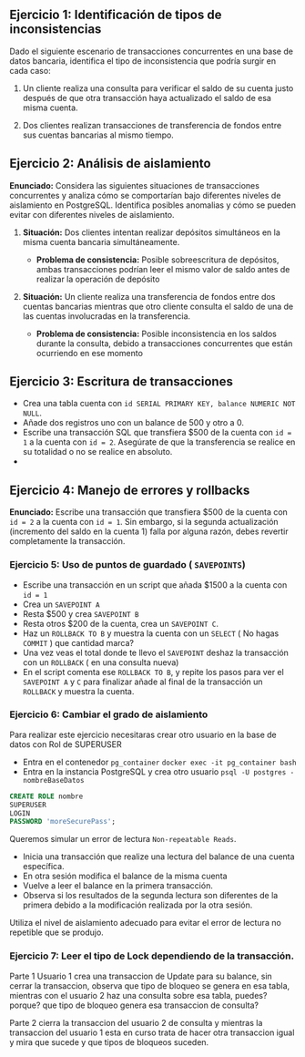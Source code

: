 ## Ejercicio 1: Identificación de tipos de inconsistencias

Dado el siguiente escenario de transacciones concurrentes en una base de datos bancaria, identifica el tipo de inconsistencia que podría surgir en cada caso:

1. Un cliente realiza una consulta para verificar el saldo de su cuenta justo después de que otra transacción haya actualizado el saldo de esa misma cuenta.

2. Dos clientes realizan transacciones de transferencia de fondos entre sus cuentas bancarias al mismo tiempo.

## Ejercicio 2: Análisis de aislamiento

**Enunciado:** Considera las siguientes situaciones de transacciones concurrentes y analiza cómo se comportarían bajo diferentes niveles de aislamiento en PostgreSQL. Identifica posibles anomalias y cómo se pueden evitar con diferentes niveles de aislamiento.

1. **Situación:** Dos clientes intentan realizar depósitos simultáneos en la misma cuenta bancaria simultáneamente.
    
    - **Problema de consistencia:** Posible sobreescritura de depósitos, ambas transacciones podrían leer el mismo valor de saldo antes de realizar la operación de depósito
 
2. **Situación:** Un cliente realiza una transferencia de fondos entre dos cuentas bancarias mientras que otro cliente consulta el saldo de una de las cuentas involucradas en la transferencia.
    
    - **Problema de consistencia:** Posible inconsistencia en los saldos durante la consulta, debido a transacciones concurrentes que están ocurriendo en ese momento

## Ejercicio 3: Escritura de transacciones

- Crea una tabla cuenta con `id SERIAL PRIMARY KEY, balance NUMERIC NOT NULL`.
- Añade dos registros uno con un balance de 500 y otro a 0.
- Escribe una transacción SQL que transfiera $500 de la cuenta con `id = 1` a la cuenta con `id = 2`. Asegúrate de que la transferencia se realice en su totalidad o no se realice en absoluto.
- 
## Ejercicio 4: Manejo de errores y rollbacks

**Enunciado:** Escribe una transacción que transfiera $500 de la cuenta con `id = 2` a la cuenta con `id = 1`. Sin embargo, si la segunda actualización (incremento del saldo en la cuenta 1) falla por alguna razón, debes revertir completamente la transacción.

### Ejercicio 5: Uso de puntos de guardado ( `SAVEPOINTS`)

- Escribe una transacción en un script que añada $1500 a la cuenta con `id = 1`
- Crea un `SAVEPOINT A`
- Resta $500 y crea `SAVEPOINT B`
- Resta otros $200 de la cuenta, crea un `SAVEPOINT C`. 
- Haz un `ROLLBACK TO B` y muestra la cuenta con un `SELECT` ( No hagas `COMMIT` ) que cantidad marca? 
- Una vez veas el total donde te llevo el `SAVEPOINT` deshaz la transacción con un `ROLLBACK` (  en una consulta nueva) 
- En el script comenta ese `ROLLBACK TO B`, y repite los pasos para ver el `SAVEPOINT A` y `C` para finalizar añade al final de la transacción un `ROLLBACK` y muestra la cuenta.

### Ejercicio 6: Cambiar el grado de aislamiento

Para realizar este ejercicio necesitaras crear otro usuario en la base de datos con Rol de SUPERUSER 

- Entra en el contenedor `pg_container` `docker exec -it pg_container bash`
- Entra en la instancia PostgreSQL y crea otro usuario `psql -U postgres -nombreBaseDatos`

```sql
CREATE ROLE nombre 
SUPERUSER
LOGIN
PASSWORD 'moreSecurePass';
```

Queremos simular un error de lectura `Non-repeatable Reads`. 

- Inicia una transacción que realize una lectura del balance de una cuenta específica.
- En otra sesión modifica el balance de la misma cuenta
- Vuelve a leer el balance en la primera transacción.
- Observa si los resultados de la segunda lectura son diferentes de la primera debido a la modificación realizada por la otra sesión.

Utiliza el nivel de aislamiento adecuado para evitar el error de lectura no repetible que se produjo.
### Ejercicio 7: Leer el tipo de Lock dependiendo de la transacción.

Parte 1
Usuario 1 crea una transaccion de Update para su balance, sin cerrar la transaccion, observa que tipo de bloqueo se genera en esa tabla, mientras con el usuario 2 haz una consulta sobre esa tabla, puedes? porque? que tipo de bloqueo genera esa transaccion de consulta?

Parte 2
cierra la transaccion del usuario 2 de consulta y mientras la transaccion del usuario 1 esta en curso trata de hacer otra transaccion igual y mira que sucede y que tipos de bloqueos suceden.
